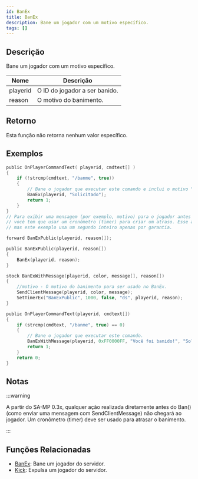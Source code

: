 ```yaml
---
id: BanEx
title: BanEx
description: Bane um jogador com um motivo específico.
tags: []
---
```


## Descrição

Bane um jogador com um motivo específico.

| Nome        | Descrição                                     |
| ----------- | --------------------------------------------- |
| playerid    | O ID do jogador a ser banido.                 |
| reason      | O motivo do banimento.                        |

## Retorno

Esta função não retorna nenhum valor específico.

## Exemplos

```c
public OnPlayerCommandText( playerid, cmdtext[] )
{
    if (!strcmp(cmdtext, "/banme", true))
    {
        // Bane o jogador que executar este comando e inclui o motivo "Solicitado".
        BanEx(playerid, "Solicitado");
        return 1;
    }
}
// Para exibir uma mensagem (por exemplo, motivo) para o jogador antes que a conexão seja fechada
// você tem que usar um cronômetro (timer) para criar um atraso. Esse atraso precisa ser de apenas alguns milissegundos,
// mas este exemplo usa um segundo inteiro apenas por garantia.

forward BanExPublic(playerid, reason[]);

public BanExPublic(playerid, reason[])
{
    BanEx(playerid, reason);
}

stock BanExWithMessage(playerid, color, message[], reason[])
{
    //motivo - O motivo do banimento para ser usado no BanEx.
    SendClientMessage(playerid, color, message);
    SetTimerEx("BanExPublic", 1000, false, "ds", playerid, reason);
}

public OnPlayerCommandText(playerid, cmdtext[])
{
    if (strcmp(cmdtext, "/banme", true) == 0)
    {
        // Bane o jogador que executar este comando.
        BanExWithMessage(playerid, 0xFF0000FF, "Você foi banido!", "Solicitado");
        return 1;
    }
    return 0;
}
```

## Notas

:::warning

A partir do SA-MP 0.3x, qualquer ação realizada diretamente antes do Ban() (como enviar uma mensagem com SendClientMessage) não chegará ao jogador. Um cronômetro (timer) deve ser usado para atrasar o banimento.

:::

## Funções Relacionadas

- [BanEx](../functions/Ban.md): Bane um jogador do servidor.
- [Kick](../functions/Kick.md): Expulsa um jogador do servidor.
